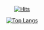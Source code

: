   <div align=center>
	
  [![Hits](https://hits.seeyoufarm.com/api/count/incr/badge.svg?url=https%3A%2F%2Fgithub.com%2Flaniakean&count_bg=%2379C83D&title_bg=%23555555&icon=python.svg&icon_color=%2396A9DD&title=Visit&edge_flat=false)](https://hits.seeyoufarm.com)
  
[![Top Langs](https://github-readme-stats.vercel.app/api/top-langs/?username=laniakean)](https://github.com/laniakean/github-readme-stats)
	
  </div>
